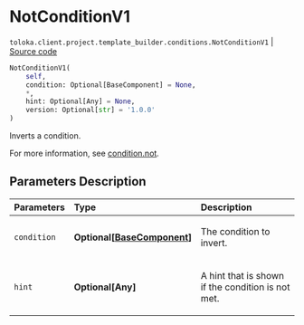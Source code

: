 # NotConditionV1
`toloka.client.project.template_builder.conditions.NotConditionV1` | [Source code](https://github.com/Toloka/toloka-kit/blob/v1.2.1/src/client/project/template_builder/conditions.py#L158)

```python
NotConditionV1(
    self,
    condition: Optional[BaseComponent] = None,
    *,
    hint: Optional[Any] = None,
    version: Optional[str] = '1.0.0'
)
```

Inverts a condition.


For more information, see [condition.not](https://toloka.ai/docs/template-builder/reference/condition.not).

## Parameters Description

| Parameters | Type | Description |
| :----------| :----| :-----------|
`condition`|**Optional\[[BaseComponent](toloka.client.project.template_builder.base.BaseComponent.md)\]**|<p>The condition to invert.</p>
`hint`|**Optional\[Any\]**|<p>A hint that is shown if the condition is not met.</p>
